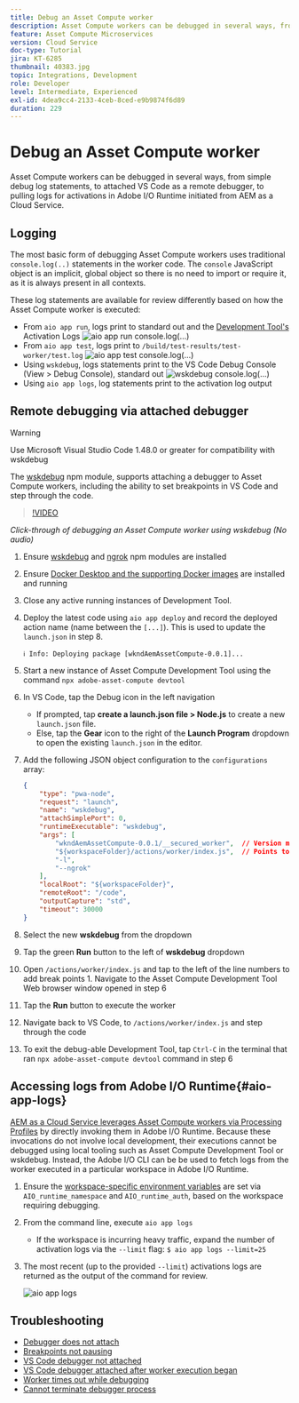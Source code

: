```yaml
---
title: Debug an Asset Compute worker
description: Asset Compute workers can be debugged in several ways, from simple debug log statements, to attached VS Code as a remote debugger, to pulling logs for activations in Adobe I/O Runtime initiated from AEM as a Cloud Service.
feature: Asset Compute Microservices
version: Cloud Service
doc-type: Tutorial
jira: KT-6285
thumbnail: 40383.jpg
topic: Integrations, Development
role: Developer
level: Intermediate, Experienced
exl-id: 4dea9cc4-2133-4ceb-8ced-e9b9874f6d89
duration: 229
---
```

# Debug an Asset Compute worker

Asset Compute workers can be debugged in several ways, from simple debug log statements, to attached VS Code as a remote debugger, to pulling logs for activations in Adobe I/O Runtime initiated from AEM as a Cloud Service.

## Logging

The most basic form of debugging Asset Compute workers uses traditional `console.log(..)` statements in the worker code. The `console` JavaScript object is an implicit, global object so there is no need to import or require it, as it is always present in all contexts. 

These log statements are available for review differently based on how the Asset Compute worker is executed:

+ From `aio app run`, logs print to standard out and the [Development Tool's](../develop/development-tool.md) Activation Logs
    ![aio app run console.log(...)](./assets/debug/console-log__aio-app-run.png)
+ From `aio app test`, logs print to `/build/test-results/test-worker/test.log`
    ![aio app test console.log(...)](./assets/debug/console-log__aio-app-test.png)
+ Using `wskdebug`, logs statements print to the VS Code Debug Console (View > Debug Console), standard out
    ![wskdebug console.log(...)](./assets/debug/console-log__wskdebug.png)
+ Using `aio app logs`, log statements print to the activation log output

## Remote debugging via attached debugger

>[!WARNING]
>
>Use Microsoft Visual Studio Code 1.48.0 or greater for compatibility with wskdebug

The [wskdebug](https://www.npmjs.com/package/@openwhisk/wskdebug) npm module, supports attaching a debugger to Asset Compute workers, including the ability to set breakpoints in VS Code and step through the code.

>[!VIDEO](https://video.tv.adobe.com/v/40383?quality=12&learn=on)

_Click-through of debugging an Asset Compute worker using wskdebug (No audio)_

1. Ensure [wskdebug](../set-up/development-environment.md#wskdebug) and [ngrok](../set-up/development-environment.md#ngork) npm modules are installed
1. Ensure [Docker Desktop and the supporting Docker images](../set-up/development-environment.md#docker) are installed  and running
1. Close any active running instances of Development Tool.
1. Deploy the latest code using `aio app deploy`  and record the deployed action name (name between the `[...]`). This is used to update the `launch.json` in step 8.

   ```
   ℹ Info: Deploying package [wkndAemAssetCompute-0.0.1]...
   ```


1. Start a new instance of Asset Compute Development Tool using the command `npx adobe-asset-compute devtool`
1. In VS Code, tap the Debug icon in the left navigation
    + If prompted, tap __create a launch.json file > Node.js__ to create a new `launch.json` file.
    + Else, tap the __Gear__ icon to the right of the __Launch Program__ dropdown to open the existing `launch.json` in the editor.
1. Add the following JSON object configuration to the `configurations` array:

    ```json
    {
        "type": "pwa-node",
        "request": "launch",
        "name": "wskdebug",
        "attachSimplePort": 0,
        "runtimeExecutable": "wskdebug",
        "args": [
            "wkndAemAssetCompute-0.0.1/__secured_worker",  // Version must match your Asset Compute worker's version
            "${workspaceFolder}/actions/worker/index.js",  // Points to your worker
            "-l",
            "--ngrok"
        ],
        "localRoot": "${workspaceFolder}",
        "remoteRoot": "/code",
        "outputCapture": "std",
        "timeout": 30000
    }
    ```

1. Select the new __wskdebug__ from the dropdown
1. Tap the green __Run__ button to the left of __wskdebug__ dropdown
1. Open `/actions/worker/index.js` and tap to the left of the line numbers to add break points 1. Navigate to the Asset Compute Development Tool Web browser window opened in step 6
1. Tap the __Run__ button to execute the worker
1. Navigate back to VS Code, to `/actions/worker/index.js` and step through the code
1. To exit the debug-able Development Tool, tap `Ctrl-C` in the terminal that ran `npx adobe-asset-compute devtool` command in step 6

## Accessing logs from Adobe I/O Runtime{#aio-app-logs}

[AEM as a Cloud Service leverages Asset Compute workers via Processing Profiles](../deploy/processing-profiles.md) by directly invoking them in Adobe I/O Runtime. Because these invocations do not involve local development, their executions cannot be debugged using local tooling such as Asset Compute Development Tool or wskdebug. Instead, the Adobe I/O CLI can be be used to fetch logs from the worker executed in a particular workspace in Adobe I/O Runtime.

1. Ensure the [workspace-specific environment variables](../deploy/runtime.md) are set via `AIO_runtime_namespace` and `AIO_runtime_auth`, based on the workspace requiring debugging.
1. From the command line, execute `aio app logs`
    + If the workspace is incurring heavy traffic, expand the number of activation logs via the `--limit` flag:
        `$ aio app logs --limit=25`
1. The most recent (up to the provided `--limit`) activations logs are returned as the output of the command for review.
   
   ![aio app logs](./assets/debug/aio-app-logs.png)

## Troubleshooting

+ [Debugger does not attach](../troubleshooting.md#debugger-does-not-attach)
+ [Breakpoints not pausing](../troubleshooting.md#breakpoints-no-pausing)
+ [VS Code debugger not attached](../troubleshooting.md#vs-code-debugger-not-attached)
+ [VS Code debugger attached after worker execution began](../troubleshooting.md#vs-code-debugger-attached-after-worker-execution-began)
+ [Worker times out while debugging](../troubleshooting.md#worker-times-out-while-debugging)
+ [Cannot terminate debugger process](../troubleshooting.md#cannot-terminate-debugger-process)
